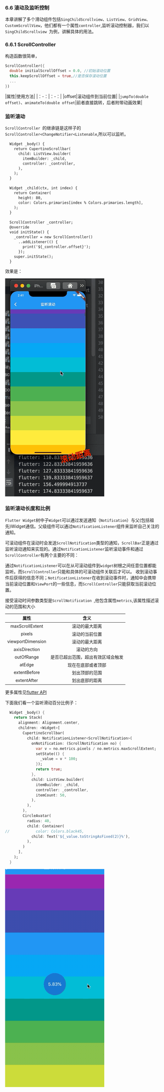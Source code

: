 ### 6.6 滚动及监听控制

本章讲解了多个滑动组件包括`SingChildScrollview`、`ListView`、`GridView`、`CustomScrollView`，他们都有一个属性`controller`,监听滚动控制器，我们以`SingChildScrollview `为例，讲解具体的用法。

###  6.6.1 ScrollController
构造函数很简单，

```dart
ScrollController({
  double initialScrollOffset = 0.0, //初始滚动位置
  this.keepScrollOffset = true,//是否保存滚动位置
  ...
})
```

|属性|使用方法|
|：-：|：-：|
|offset|滚动组件到当前位置|
|`jumpTo(double offset)`、`animateTo(double offset`|前者直接跳转，后者附带动画效果|

### 监听滚动

`ScrollController `的继承链是这样子的
`ScrollController<ChangeNotifier<Listenable`,所以可以监听。

```
  Widget _body() {
    return CupertinoScrollbar(
      child: ListView.builder(
        itemBuilder: _child,
        controller: _controller,
      ),
    );
  }

  Widget _child(ctx, int index) {
    return Container(
      height: 80,
      color: Colors.primaries[index % Colors.primaries.length],
    );
  }

  ScrollController _controller;
  @override
  void initState() {
    _controller = new ScrollController()
      ..addListener(() {
        print('${_controller.offset}');
      });
    super.initState();
  }
```

效果是：

![](../imgs/6.6.1-1.gif)


### 监听滚动长度和比例


`Flutter Widget`树中子`Widget`可以通过发送通知（`Notification`）与父(包括祖先)Widget通信。父级组件可以通过`NotificationListener`组件来监听自己关注的通知。

可滚动组件在滚动时会发送`ScrollNotification`类型的通知，`ScrollBar`正是通过监听滚动通知来实现的。通过`NotificationListener`监听滚动事件和通过`ScrollController`有两个主要的不同：

通过`NotificationListener`可以在从可滚动组件到`widget`树根之间任意位置都能监听。而`ScrollController`只能和具体的可滚动组件关联后才可以。
收到滚动事件后获得的信息不同；`NotificationListener`在收到滚动事件时，通知中会携带当前滚动位置和`ViewPort`的一些信息，而`ScrollController`只能获取当前滚动位置。

接受滚动时间参数类型是`ScrollNotification `,他包含属性`metrics`,该属性描述滚动的范围和大小

|属性|含义|
|:-:|:-:|
|maxScrollExtent|滚动的最大距离|
|pixels|滚动的当前位置|
|viewportDimension|滚动的最大距离|
|axisDirection|滚动的方向|
|outOfRange|是否已超出范围，超出有效区域会触发|
|atEdge|现在在底部或者顶部|
|extentBefore|划出顶部的范围|
|extentAfter|划出底部的距离|
更多属性见[flutter API](https://api.flutter.dev/flutter/widgets/ScrollMetrics-class.html)

下面我们看一个监听滑动百分比例子：


```dart
  Widget _body() {
    return Stack(
      alignment: Alignment.center,
      children: <Widget>[
        CupertinoScrollbar(
          child: NotificationListener<ScrollNotification>(
            onNotification: (ScrollNotification no) {
              var v = no.metrics.pixels / no.metrics.maxScrollExtent;
              setState(() {
                _value = v * 100;
              });
              return true;
            },
            child: ListView.builder(
              itemBuilder: _child,
              controller: _controller,
              itemCount: 50,
            ),
          ),
        ),
        CircleAvatar(
          radius: 40,
          child: Container(
//            color: Colors.black45,
            child: Text('${_value.toStringAsFixed(2)}%'),
          ),
        )
      ],
    );
  }
```

![](../imgs/6.6.1-2.gif)




